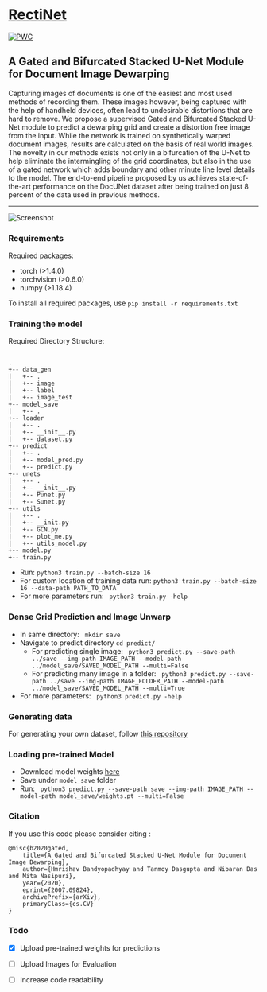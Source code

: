 # [RectiNet](https://arxiv.org/abs/2007.09824)
[![PWC](https://img.shields.io/endpoint.svg?url=https://paperswithcode.com/badge/a-gated-and-bifurcated-stacked-u-net-module/ssim-on-docunet)](https://paperswithcode.com/sota/ssim-on-docunet?p=a-gated-and-bifurcated-stacked-u-net-module)

## A Gated and Bifurcated Stacked U-Net Module for Document Image Dewarping

Capturing images of documents is one of the easiest
and most used methods of recording them. These images however,
being captured with the help of handheld devices, often lead to
undesirable distortions that are hard to remove. We propose
a supervised Gated and Bifurcated Stacked U-Net module to
predict a dewarping grid and create a distortion free image
from the input. While the network is trained on synthetically
warped document images, results are calculated on the basis of
real world images. The novelty in our methods exists not only in
a bifurcation of the U-Net to help eliminate the intermingling of
the grid coordinates, but also in the use of a gated network which
adds boundary and other minute line level details to the model.
The end-to-end pipeline proposed by us achieves state-of-the-art
performance on the DocUNet dataset after being trained on just
8 percent of the data used in previous methods.

---
![Screenshot](images/readme.png?raw=true "RectiNet")

### Requirements

Required packages:
- torch (>1.4.0)
- torchvision (>0.6.0)
- numpy (>1.18.4)

To install all required packages, use 
`pip install -r requirements.txt`

### Training the model

Required Directory Structure:
```

.
+-- data_gen
|   +-- .
|   +-- image
|   +-- label
|   +-- image_test
+-- model_save
|   +-- .
+-- loader
|   +-- .
|   +-- __init__.py
|   +-- dataset.py
+-- predict
|   +-- .
|   +-- model_pred.py
|   +-- predict.py
+-- unets
|   +-- .
|   +-- __init__.py
|   +-- Punet.py
|   +-- Sunet.py
+-- utils
|   +-- .
|   +-- __init.py
|   +-- GCN.py
|   +-- plot_me.py
|   +-- utils_model.py
+-- model.py
+-- train.py

```
- Run:
`python3 train.py --batch-size 16`
- For custom location of training data run:
`python3 train.py --batch-size 16 --data-path PATH_TO_DATA`
- For more parameters run:
` python3 train.py -help`



### Dense Grid Prediction and Image Unwarp

- In same directory:
` mkdir save`
- Navigate to predict directory
` cd predict/ `
  - For predicting single image:
` python3 predict.py --save-path ../save --img-path IMAGE_PATH --model-path ../model_save/SAVED_MODEL_PATH --multi=False`
  - For predicting many image in a folder:
` python3 predict.py --save-path ../save --img-path IMAGE_FOLDER_PATH --model-path ../model_save/SAVED_MODEL_PATH --multi=True`
- For more parameters:
` python3 predict.py -help`


### Generating data

   For generating your own dataset, follow [this repository](https://github.com/XiyanLiu/AGUN)

### Loading pre-trained Model

- Download model weights [here](https://drive.google.com/file/d/1Q_cWtIX-quCizX8huznfcIYJKxCOkTSZ/view?usp=sharing "RectiNet Weights")
- Save under `model_save` folder
- Run:
` python3 predict.py --save-path save --img-path IMAGE_PATH --model-path model_save/weights.pt --multi=False`

### Citation

If you use this code please consider citing :
```
@misc{b2020gated,
    title={A Gated and Bifurcated Stacked U-Net Module for Document Image Dewarping},
    author={Hmrishav Bandyopadhyay and Tanmoy Dasgupta and Nibaran Das and Mita Nasipuri},
    year={2020},
    eprint={2007.09824},
    archivePrefix={arXiv},
    primaryClass={cs.CV}
}
```

### Todo

- [X] Upload pre-trained weights for predictions
- [ ] Upload Images for Evaluation
- [ ] Increase code readability


